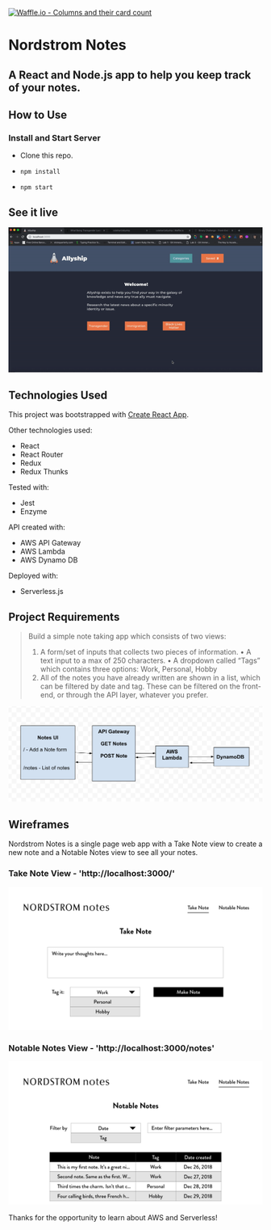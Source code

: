 [![Waffle.io - Columns and their card count](https://badge.waffle.io/colehart/nordstrom-notes.svg?columns=all)](https://waffle.io/colehart/nordstrom-notes)

# Nordstrom Notes

## A React and Node.js app to help you keep track of your notes.

## How to Use

### Install and Start Server
* Clone this repo.

* `npm install`

* `npm start`

## See it live
![A screen recording of the app](https://github.com/colehart/allyship/blob/master/src/assets/images/screenRecording.gif "App Screen Recording")

## Technologies Used
This project was bootstrapped with [Create React App](https://github.com/facebook/create-react-app).

Other technologies used:
- React
- React Router
- Redux
- Redux Thunks

Tested with:
- Jest
- Enzyme

API created with:
- AWS API Gateway
- AWS Lambda
- AWS Dynamo DB

Deployed with:
- Serverless.js

## Project Requirements
> Build a simple note taking app which consists of two views:
>   1. A form/set of inputs that collects two pieces of information.
>     • A text input to a max of 250 characters.
>     • A dropdown called “Tags” which contains three options: Work, Personal, Hobby
>   2. All of the notes you have already written are shown in a list, which can be filtered by date and tag. These can be filtered on the front-end, or through the API layer, whatever you prefer.

![Provided Schema Design](https://github.com/colehart/nordstrom-notes/blob/master/src/assets/images/system-design.png "Provided Schema Design")

## Wireframes
Nordstrom Notes is a single page web app with a Take Note view to create a new note and a Notable Notes view to see all your notes.

### Take Note View - 'http://localhost:3000/'
![Take Note Page](https://github.com/colehart/nordstrom-notes/blob/master/src/assets/images/take-note.png "Take Note Wireframe")

### Notable Notes View - 'http://localhost:3000/notes'
![Notable Notes Page](https://github.com/colehart/nordstrom-notes/blob/master/src/assets/images/notable-notes.png "Notable Notes Wireframe")

Thanks for the opportunity to learn about AWS and Serverless!
